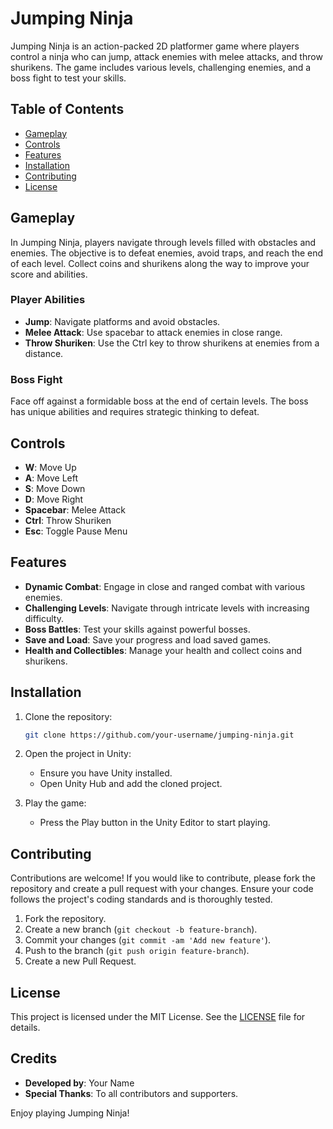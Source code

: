 # Jumping Ninja

Jumping Ninja is an action-packed 2D platformer game where players control a ninja who can jump, attack enemies with melee attacks, and throw shurikens. The game includes various levels, challenging enemies, and a boss fight to test your skills.

## Table of Contents

- [Gameplay](#gameplay)
- [Controls](#controls)
- [Features](#features)
- [Installation](#installation)
- [Contributing](#contributing)
- [License](#license)

## Gameplay

In Jumping Ninja, players navigate through levels filled with obstacles and enemies. The objective is to defeat enemies, avoid traps, and reach the end of each level. Collect coins and shurikens along the way to improve your score and abilities.

### Player Abilities

- **Jump**: Navigate platforms and avoid obstacles.
- **Melee Attack**: Use spacebar to attack enemies in close range.
- **Throw Shuriken**: Use the Ctrl key to throw shurikens at enemies from a distance.

### Boss Fight

Face off against a formidable boss at the end of certain levels. The boss has unique abilities and requires strategic thinking to defeat.

## Controls

- **W**: Move Up
- **A**: Move Left
- **S**: Move Down
- **D**: Move Right
- **Spacebar**: Melee Attack
- **Ctrl**: Throw Shuriken
- **Esc**: Toggle Pause Menu

## Features

- **Dynamic Combat**: Engage in close and ranged combat with various enemies.
- **Challenging Levels**: Navigate through intricate levels with increasing difficulty.
- **Boss Battles**: Test your skills against powerful bosses.
- **Save and Load**: Save your progress and load saved games.
- **Health and Collectibles**: Manage your health and collect coins and shurikens.

## Installation

1. Clone the repository:
    ```bash
    git clone https://github.com/your-username/jumping-ninja.git
    ```

2. Open the project in Unity:
    - Ensure you have Unity installed.
    - Open Unity Hub and add the cloned project.

3. Play the game:
    - Press the Play button in the Unity Editor to start playing.

## Contributing

Contributions are welcome! If you would like to contribute, please fork the repository and create a pull request with your changes. Ensure your code follows the project's coding standards and is thoroughly tested.

1. Fork the repository.
2. Create a new branch (`git checkout -b feature-branch`).
3. Commit your changes (`git commit -am 'Add new feature'`).
4. Push to the branch (`git push origin feature-branch`).
5. Create a new Pull Request.

## License

This project is licensed under the MIT License. See the [LICENSE](LICENSE) file for details.

## Credits

- **Developed by**: Your Name
- **Special Thanks**: To all contributors and supporters.

Enjoy playing Jumping Ninja!
